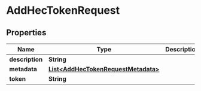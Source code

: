 # AddHecTokenRequest

## Properties
Name | Type | Description | Notes
------------ | ------------- | ------------- | -------------
**description** | **String** |  |  [optional]
**metadata** | [**List&lt;AddHecTokenRequestMetadata&gt;**](AddHecTokenRequestMetadata.md) |  |  [optional]
**token** | **String** |  |  [optional]
